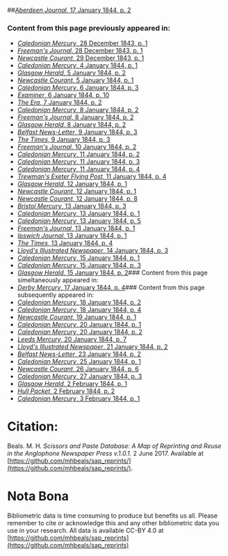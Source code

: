 ##[*Aberdeen Journal*, 17 January 1844, p. 2](https://mhbeals.github.io/sap_html/Aberdeen-Journal/Aberdeen-Journal-17-January-1844-p-2)

### Content from this page previously appeared in:
+ [*Caledonian Mercury*, 28 December 1843, p. 1](https://mhbeals.github.io/sap_html/Caledonian-Mercury/Caledonian-Mercury-28-December-1843-p-1)
+ [*Freeman's Journal*, 28 December 1843, p. 1](https://mhbeals.github.io/sap_html/Freeman's-Journal/Freeman's-Journal-28-December-1843-p-1)
+ [*Newcastle Courant*, 29 December 1843, p. 1](https://mhbeals.github.io/sap_html/Newcastle-Courant/Newcastle-Courant-29-December-1843-p-1)
+ [*Caledonian Mercury*, 4 January 1844, p. 1](https://mhbeals.github.io/sap_html/Caledonian-Mercury/Caledonian-Mercury-4-January-1844-p-1)
+ [*Glasgow Herald*, 5 January 1844, p. 2](https://mhbeals.github.io/sap_html/Glasgow-Herald/Glasgow-Herald-5-January-1844-p-2)
+ [*Newcastle Courant*, 5 January 1844, p. 1](https://mhbeals.github.io/sap_html/Newcastle-Courant/Newcastle-Courant-5-January-1844-p-1)
+ [*Caledonian Mercury*, 6 January 1844, p. 3](https://mhbeals.github.io/sap_html/Caledonian-Mercury/Caledonian-Mercury-6-January-1844-p-3)
+ [*Examiner*, 6 January 1844, p. 10](https://mhbeals.github.io/sap_html/Examiner/Examiner-6-January-1844-p-10)
+ [*The Era*, 7 January 1844, p. 2](https://mhbeals.github.io/sap_html/The-Era/The-Era-7-January-1844-p-2)
+ [*Caledonian Mercury*, 8 January 1844, p. 2](https://mhbeals.github.io/sap_html/Caledonian-Mercury/Caledonian-Mercury-8-January-1844-p-2)
+ [*Freeman's Journal*, 8 January 1844, p. 2](https://mhbeals.github.io/sap_html/Freeman's-Journal/Freeman's-Journal-8-January-1844-p-2)
+ [*Glasgow Herald*, 8 January 1844, p. 2](https://mhbeals.github.io/sap_html/Glasgow-Herald/Glasgow-Herald-8-January-1844-p-2)
+ [*Belfast News-Letter*, 9 January 1844, p. 3](https://mhbeals.github.io/sap_html/Belfast-News-Letter/Belfast-News-Letter-9-January-1844-p-3)
+ [*The Times*, 9 January 1844, p. 3](https://mhbeals.github.io/sap_html/The-Times/The-Times-9-January-1844-p-3)
+ [*Freeman's Journal*, 10 January 1844, p. 2](https://mhbeals.github.io/sap_html/Freeman's-Journal/Freeman's-Journal-10-January-1844-p-2)
+ [*Caledonian Mercury*, 11 January 1844, p. 2](https://mhbeals.github.io/sap_html/Caledonian-Mercury/Caledonian-Mercury-11-January-1844-p-2)
+ [*Caledonian Mercury*, 11 January 1844, p. 3](https://mhbeals.github.io/sap_html/Caledonian-Mercury/Caledonian-Mercury-11-January-1844-p-3)
+ [*Caledonian Mercury*, 11 January 1844, p. 4](https://mhbeals.github.io/sap_html/Caledonian-Mercury/Caledonian-Mercury-11-January-1844-p-4)
+ [*Trewman's Exeter Flying Post*, 11 January 1844, p. 4](https://mhbeals.github.io/sap_html/Trewman's-Exeter-Flying-Post/Trewman's-Exeter-Flying-Post-11-January-1844-p-4)
+ [*Glasgow Herald*, 12 January 1844, p. 1](https://mhbeals.github.io/sap_html/Glasgow-Herald/Glasgow-Herald-12-January-1844-p-1)
+ [*Newcastle Courant*, 12 January 1844, p. 1](https://mhbeals.github.io/sap_html/Newcastle-Courant/Newcastle-Courant-12-January-1844-p-1)
+ [*Newcastle Courant*, 12 January 1844, p. 8](https://mhbeals.github.io/sap_html/Newcastle-Courant/Newcastle-Courant-12-January-1844-p-8)
+ [*Bristol Mercury*, 13 January 1844, p. 3](https://mhbeals.github.io/sap_html/Bristol-Mercury/Bristol-Mercury-13-January-1844-p-3)
+ [*Caledonian Mercury*, 13 January 1844, p. 1](https://mhbeals.github.io/sap_html/Caledonian-Mercury/Caledonian-Mercury-13-January-1844-p-1)
+ [*Caledonian Mercury*, 13 January 1844, p. 5](https://mhbeals.github.io/sap_html/Caledonian-Mercury/Caledonian-Mercury-13-January-1844-p-5)
+ [*Freeman's Journal*, 13 January 1844, p. 1](https://mhbeals.github.io/sap_html/Freeman's-Journal/Freeman's-Journal-13-January-1844-p-1)
+ [*Ipswich Journal*, 13 January 1844, p. 1](https://mhbeals.github.io/sap_html/Ipswich-Journal/Ipswich-Journal-13-January-1844-p-1)
+ [*The Times*, 13 January 1844, p. 4](https://mhbeals.github.io/sap_html/The-Times/The-Times-13-January-1844-p-4)
+ [*Lloyd's Illustrated Newspaper*, 14 January 1844, p. 3](https://mhbeals.github.io/sap_html/Lloyd's-Illustrated-Newspaper/Lloyd's-Illustrated-Newspaper-14-January-1844-p-3)
+ [*Caledonian Mercury*, 15 January 1844, p. 1](https://mhbeals.github.io/sap_html/Caledonian-Mercury/Caledonian-Mercury-15-January-1844-p-1)
+ [*Caledonian Mercury*, 15 January 1844, p. 3](https://mhbeals.github.io/sap_html/Caledonian-Mercury/Caledonian-Mercury-15-January-1844-p-3)
+ [*Glasgow Herald*, 15 January 1844, p. 2](https://mhbeals.github.io/sap_html/Glasgow-Herald/Glasgow-Herald-15-January-1844-p-2)### Content from this page simeltaneously appeared in:
+ [*Derby Mercury*, 17 January 1844, p. 4](https://mhbeals.github.io/sap_html/Derby-Mercury/Derby-Mercury-17-January-1844-p-4)### Content from this page subsequently appeared in:
+ [*Caledonian Mercury*, 18 January 1844, p. 2](https://mhbeals.github.io/sap_html/Caledonian-Mercury/Caledonian-Mercury-18-January-1844-p-2)
+ [*Caledonian Mercury*, 18 January 1844, p. 4](https://mhbeals.github.io/sap_html/Caledonian-Mercury/Caledonian-Mercury-18-January-1844-p-4)
+ [*Newcastle Courant*, 19 January 1844, p. 1](https://mhbeals.github.io/sap_html/Newcastle-Courant/Newcastle-Courant-19-January-1844-p-1)
+ [*Caledonian Mercury*, 20 January 1844, p. 1](https://mhbeals.github.io/sap_html/Caledonian-Mercury/Caledonian-Mercury-20-January-1844-p-1)
+ [*Caledonian Mercury*, 20 January 1844, p. 2](https://mhbeals.github.io/sap_html/Caledonian-Mercury/Caledonian-Mercury-20-January-1844-p-2)
+ [*Leeds Mercury*, 20 January 1844, p. 7](https://mhbeals.github.io/sap_html/Leeds-Mercury/Leeds-Mercury-20-January-1844-p-7)
+ [*Lloyd's Illustrated Newspaper*, 21 January 1844, p. 2](https://mhbeals.github.io/sap_html/Lloyd's-Illustrated-Newspaper/Lloyd's-Illustrated-Newspaper-21-January-1844-p-2)
+ [*Belfast News-Letter*, 23 January 1844, p. 2](https://mhbeals.github.io/sap_html/Belfast-News-Letter/Belfast-News-Letter-23-January-1844-p-2)
+ [*Caledonian Mercury*, 25 January 1844, p. 1](https://mhbeals.github.io/sap_html/Caledonian-Mercury/Caledonian-Mercury-25-January-1844-p-1)
+ [*Newcastle Courant*, 26 January 1844, p. 6](https://mhbeals.github.io/sap_html/Newcastle-Courant/Newcastle-Courant-26-January-1844-p-6)
+ [*Caledonian Mercury*, 27 January 1844, p. 3](https://mhbeals.github.io/sap_html/Caledonian-Mercury/Caledonian-Mercury-27-January-1844-p-3)
+ [*Glasgow Herald*, 2 February 1844, p. 1](https://mhbeals.github.io/sap_html/Glasgow-Herald/Glasgow-Herald-2-February-1844-p-1)
+ [*Hull Packet*, 2 February 1844, p. 2](https://mhbeals.github.io/sap_html/Hull-Packet/Hull-Packet-2-February-1844-p-2)
+ [*Caledonian Mercury*, 3 February 1844, p. 1](https://mhbeals.github.io/sap_html/Caledonian-Mercury/Caledonian-Mercury-3-February-1844-p-1)
                    
# Citation: 

Beals. M. H. *Scissors and Paste Database: A Map of Reprinting and Reuse in the Anglophone Newspaper Press v.1.0.1.* 2 June 2017. Available at [https://github.com/mhbeals/sap_reprints/](https://github.com/mhbeals/sap_reprints/). 
                    
# Nota Bona

Bibliometric data is time consuming to produce but benefits us all. Please remember to cite or acknowledge this and any other bibliometric data you use in your research. All data is available CC-BY 4.0 at [https://github.com/mhbeals/sap_reprints](https://github.com/mhbeals/sap_reprints)